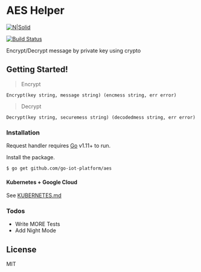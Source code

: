# AES Helper

[![N|Solid](https://cldup.com/dTxpPi9lDf.thumb.png)](https://github.com/go-iot-platform/aes)

[![Build Status](https://travis-ci.org/joemccann/dillinger.svg?branch=master)](https://github.com/go-iot-platform/aes)

Encrypt/Decrypt message by private key using crypto

## Getting Started!
> Encrypt
```
Encrypt(key string, message string) (encmess string, err error)
```
> Decrypt
```
Decrypt(key string, securemess string) (decodedmess string, err error)
```

### Installation

Request handler requires [Go](https://golang.org/) v1.11+ to run.

Install the package.

```sh
$ go get github.com/go-iot-platform/aes
```

#### Kubernetes + Google Cloud

See [KUBERNETES.md](https://github.com/joemccann/dillinger/blob/master/KUBERNETES.md)


### Todos

 - Write MORE Tests
 - Add Night Mode

License
----

MIT